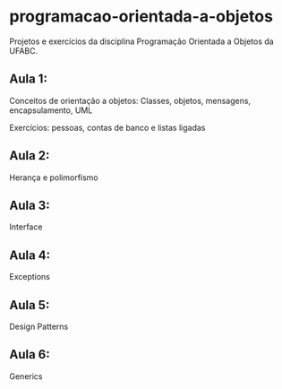# programacao-orientada-a-objetos

Projetos e exercícios da disciplina Programação Orientada a Objetos da UFABC.

## Aula 1:

Conceitos de orientação a objetos: Classes, objetos, mensagens, encapsulamento, UML

Exercícios: pessoas, contas de banco e listas ligadas
			
## Aula 2:

Herança e polimorfismo

## Aula 3:

Interface

## Aula 4:

Exceptions

## Aula 5:

Design Patterns

## Aula 6:

Generics
